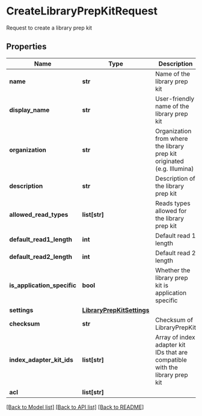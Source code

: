 # CreateLibraryPrepKitRequest

Request to create a library prep kit
## Properties
Name | Type | Description | Notes
------------ | ------------- | ------------- | -------------
**name** | **str** | Name of the library prep kit | 
**display_name** | **str** | User-friendly name of the library prep kit | [optional] 
**organization** | **str** | Organization from where the library prep kit originated (e.g. Illumina) | [optional] 
**description** | **str** | Description of the library prep kit | [optional] 
**allowed_read_types** | **list[str]** | Reads types allowed for the library prep kit | 
**default_read1_length** | **int** | Default read 1 length | [optional] 
**default_read2_length** | **int** | Default read 2 length | [optional] 
**is_application_specific** | **bool** | Whether the library prep kit is application specific | [optional] 
**settings** | [**LibraryPrepKitSettings**](LibraryPrepKitSettings.md) |  | [optional] 
**checksum** | **str** | Checksum of LibraryPrepKit | [optional] 
**index_adapter_kit_ids** | **list[str]** | Array of index adapter kit IDs that are compatible with the library prep kit | [optional] 
**acl** | **list[str]** |  | [optional] 

[[Back to Model list]](../README.md#documentation-for-models) [[Back to API list]](../README.md#documentation-for-api-endpoints) [[Back to README]](../README.md)


